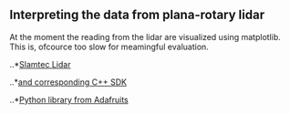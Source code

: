 
Interpreting the data from plana-rotary lidar
---------------------------------------------

At the moment the reading from the lidar are visualized using matplotlib. This is, ofcource too slow for meamingful evaluation.



..*[Slamtec Lidar](http://www.slamtec.com/en/support#rplidar-a1)

..*[and corresponding C++ SDK](https://github.com/Slamtec/rplidar_sdk)

..*[Python library from Adafruits](https://learn.adafruit.com/slamtec-rplidar-on-pi/cpython-on-raspberry-pi)
